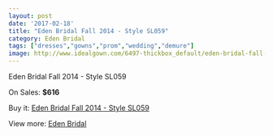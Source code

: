 ```yaml
---
layout: post
date: '2017-02-18'
title: "Eden Bridal Fall 2014 - Style SL059"
category: Eden Bridal
tags: ["dresses","gowns","prom","wedding","demure"]
image: http://www.idealgown.com/6497-thickbox_default/eden-bridal-fall-2014-style-sl059.jpg
---
```

Eden Bridal Fall 2014 - Style SL059

On Sales: **$616**
<a href="https://www.idealgown.com/en/eden-bridal/2830-eden-bridal-fall-2014-style-sl059.html"><amp-img layout="responsive" width="600" height="600" src="//www.idealgown.com/6497-thickbox_default/eden-bridal-fall-2014-style-sl059.jpg" alt="Eden Bridal Fall 2014 - Style SL059 0" /></a>
<a href="https://www.idealgown.com/en/eden-bridal/2830-eden-bridal-fall-2014-style-sl059.html"><amp-img layout="responsive" width="600" height="600" src="//www.idealgown.com/6498-thickbox_default/eden-bridal-fall-2014-style-sl059.jpg" alt="Eden Bridal Fall 2014 - Style SL059 1" /></a>
<a href="https://www.idealgown.com/en/eden-bridal/2830-eden-bridal-fall-2014-style-sl059.html"><amp-img layout="responsive" width="600" height="600" src="//www.idealgown.com/6496-thickbox_default/eden-bridal-fall-2014-style-sl059.jpg" alt="Eden Bridal Fall 2014 - Style SL059 2" /></a>

Buy it: [Eden Bridal Fall 2014 - Style SL059](https://www.idealgown.com/en/eden-bridal/2830-eden-bridal-fall-2014-style-sl059.html "Eden Bridal Fall 2014 - Style SL059")

View more: [Eden Bridal](https://www.idealgown.com/en/34-eden-bridal "Eden Bridal")